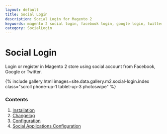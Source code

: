 ```yaml
---
layout: default
title: Social Login
description: Social Login for Magento 2
keywords: magento 2 social login, facebook login, google login, twitter login
category: SocialLogin
---
```


# Social Login

Login or register in Magento 2 store using social account from Facebook, Google or Twitter.

{% include gallery.html images=site.data.gallery.m2.social-login.index class="scroll phone-up-1 tablet-up-3 photoswipe" %}

### Contents

 1. [Installation](installation/)
 2. [Changelog](changelog/)
 3. [Configuration](configuration/)
 4. [Social Applications Configuration](api/)
